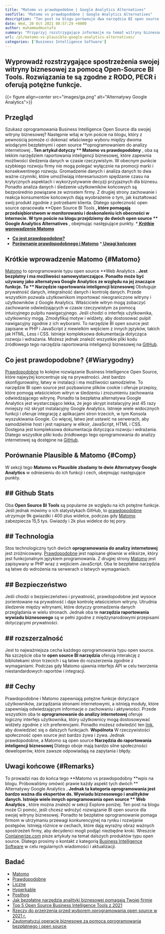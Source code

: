 ```yaml
---
title: "Matomo vs prawdopodobne | Google Analytics Alternatives" 
seoTitle: "Matomo vs prawdopodobne | Google Analytics Alternatives" 
description: "Ten post na blogu porównuje dwa narzędzia BI open source, które są uważane za alternatywy Google Analytics. Oba oprogramowanie jest bezpłatne i samodzielne." 
date: Wed, 20 Oct 2021 08:57:29 +0000
author: muhammadmustafa
summary: "Przyprzyj rozstrzygające informacje na temat witryny biznesowej za pomocą open source BI narzędzi BI. Rozwiązania te są zgodne z RODO, PECR i oferują potężne funkcje." 
url: /pl/matomo-vs-plausible-google-analytics-alternatives/
categories: ['Business Intelligence Software']
---
```


## Wyprowadź rozstrzygające spostrzeżenia swojej witryny biznesowej za pomocą Open-Source BI Tools. Rozwiązania te są zgodne z RODO, PECR i oferują potężne funkcje.

{{< figure align=center src="images/ga.png" alt="Alternatywy Google Analytics">}}


## Przegląd
Szukasz oprogramowania Business Intelligence Open Source dla swojej witryny biznesowej? Następnie witaj w tym poście na blogu, który z pewnością pomoże ci dokonać właściwego wyboru między dwoma wiodącymi bezpłatnymi i open source **oprogramowaniem do analizy internetowej **. Ten artykuł dotyczy ** Matomo vs prawdopodobny** , oba są lekkim narzędziem raportowania inteligencji biznesowej, które zapewnia możliwości śledzenia danych w czasie rzeczywistym. W obecnym punkcie szybkiego rozwoju firmy nie mogą polegać wyłącznie na promocji marki i konsekwentnego rozwoju. Gromadzenie danych i analiza danych to dwa ważne czynniki, które umożliwiają interesariuszom spędzanie czasu na krytycznych aspektach i wykorzystywanie decyzji przyjaznych dla biznesu. Ponadto analiza danych i śledzenie użytkowników końcowych są bezpośrednio powiązane ze wzrostem firmy.
Z drugiej strony zachowanie i reakcja konsumentów końcowych dają wyobrażenie o tym, jak kształtować swój produkt zgodnie z potrzebami klienta. Dlatego społeczność open source opracowała **Open Source BI Tools **, które pomagają przedsiębiorstwom w monitorowaniu i doskonaleniu ich obecności w Internecie. W tym poście na blogu przejdziemy do dwóch open source ** Google Analytics Alternatives** , obejmując następujące punkty.
  *[ **Krótkie wprowadzenie Matomo** ][1]
  * **[Co jest prawdopodobne?][2]**
  * **[Porównanie prawdopodobnego i Matomo][3]**
  *[ **Uwagi końcowe** ][4]

## Krótkie wprowadzenie Matomo   {#Matomo}
[Matomo][5] to oprogramowanie typu open source **Web Analytics **. Jest bezpłatny i ma możliwości samowystarczające. Ponadto może być używany jako alternatywa Google Analytics ze względu na jej znaczące funkcje. To ** Narzędzie raportowania inteligencji biznesowej**  Obsługuje prywatność danych, integralność danych i kontrolę danych. Przede wszystkim pozwala użytkownikom importować nieograniczone witryny i użytkowników z Google Analytics. Właściciele witryn mogą zobaczyć zachowanie odwiedzających w czasie rzeczywistym za pomocą intuicyjnego pulpitu nawigacyjnego. Jeśli chodzi o interfejs użytkownika, użytkownicy mogą. Zmodyfikuj motyw i widżety, aby dostosować pulpit nawigacyjny zgodnie z ich wyborami. To narzędzie BI open source jest zapisane w PHP i JavaScript z niewielkim wejściem z innych języków, takich jak HTML, Less i CSS. Istnieje kompleksowa dokumentacja dotycząca rozwoju i wdrażania. Możesz jednak znaleźć wszystkie pliki kodu źródłowego tego narzędzia raportowania inteligencji biznesowej na [GitHub][6].

## Co jest prawdopodobne?   {#Wiarygodny}
[Prawdopodobne][7] to kolejne rozwiązanie Business Intelligence Open Source, które najwyżej koncentruje się na prywatności. Jest bardzo skonfigurowalny, łatwy w instalacji i ma możliwości samodzielne. To narzędzie BI open source jest pozbawione plików cookie i oferuje przepisy, które pomogą właścicielom witryn w śledzeniu i zrozumieniu zachowania odwiedzającego witrynę. Ponadto ta bezpłatna alternatywa Google Analytics jest wystarczająco lekka, że ​​jego skrypt instalacyjny jest 45 razy mniejszy niż skrypt instalacyjny Google Analytics. Istnieje wiele widocznych funkcji i oferuje integrację z aplikacjami stron trzecich, w tym Konsola wyszukiwania Google. Co więcej, łatwo jest ustawić na serwerach, aby samodzielnie host i jest napisany w eliksir, JavaScript, HTML i CSS. Dostępna jest kompleksowa dokumentacja dotycząca rozwoju i wdrażania. Dlatego wszystkie pliki kodu źródłowego tego oprogramowania do analizy internetowej są dostępne na [GitHub][8].

## Porównanie Plausible & Matomo   {#Comp}
W sekcji tego **Matomo vs Plausible  **zbadamy te dwie**   Alternatywy Google Analytics** w odniesieniu do ich funkcji i cech, obejmując następujące punkty.

## ## Github Stats
Oba  **Open Source BI Tools**  są popularne ze względu na ich potężne funkcje. Jeśli jednak mówimy o ich statystykach GitHub, to [prawdopodobne][7] utrzymuje 9k gwiazdki i 400 plus widelce, podczas gdy [Matomo][5] zabezpiecza 15,5 tys. Gwiazdy i 2k plus widelce do tej pory.

## ## Technologia
Stos technologiczny tych dwóch  **oprogramowania do analizy internetowej**  jest zróżnicowany. [Prawdopodobne][7] jest napisane głównie w eliksirze, który jest funkcjonalnym językiem programowania. Z drugiej strony [Matomo][5] jest zapisywany w PHP wraz z wejściem JavaScript. Oba te bezpłatne narzędzia są łatwe do wdrożenia na serwerach o łatwych wymaganiach.

## ## Bezpieczeństwo
Jeśli chodzi o bezpieczeństwo i prywatność, prawdopodobne jest wysoce zorientowane na prywatność i daje kontrolę właścicielom witryny. Utrudnia śledzenie między witrynami, które dotyczy gromadzenia danych przeglądania w wielu stronach. Jednak oba te  **narzędzia raportowania wywiadu biznesowego**  są w pełni zgodne z międzynarodowymi przepisami dotyczącymi prywatności.

## ## rozszerzalność
Jest to najważniejsza cecha każdego oprogramowania typu open source. Na szczęście oba te  **open source BI narzędzia**  oferują interakcję z bibliotekami stron trzecich i są łatwe do rozszerzenia zgodnie z wymaganiami. Podczas gdy Matomo ujawnia interfejs API w celu tworzenia niestandardowych raportów i integracji.

## ## Cechy
Prawdopodobne i Matomo zapewniają potężne funkcje dotyczące użytkowników, zarządzania stronami internetowymi, a istnieją moduły, które zapewniają odwiedzającym informacje o zachowaniu i aktywności. Przede wszystkim oba te  **oprogramowanie do analizy internetowej**  oferuje logiczny interfejs użytkownika, który użytkownicy mogą dostosowywać widżety zgodnie z ich preferencjami. Ponadto możesz odwiedzić ten [link][9], aby dowiedzieć się o dalszych funkcjach.
**Wspólnota**
W rzeczywistości społeczność open source jest bardzo żywa i żywa. Jednak prawdopodobne, a Matomo są open source  **Narzędzia do raportowania inteligencji biznesowej**  Dlatego oboje mają bardzo silne społeczności deweloperów, które zawsze odpowiadają na zapytania i błędy.

## Uwagi końcowe   {#Remarks}
To prowadzi nas do końca tego **Matomo vs prawdopodobny  **wpis na blogu. Próbowaliśmy omówić prawie każdy aspekt tych dwóch **  Alternatywy Google Analytics **. Jednak ta kategoria oprogramowania jest bardzo ważna dla ekspertów ds. Wywiadu biznesowego i analityków danych. Istnieje wiele innych oprogramowania open source ** Web Analytics** , które można znaleźć w sekcji Explore poniżej. Ten post na blogu może Ci pomóc, jeśli chcesz wdrożyć rozwiązanie BI open source dla swojej witryny biznesowej. Ponadto te bezpłatne oprogramowanie pomaga firmom w utrzymaniu przewagi konkurencyjnej na rynku i rozwijanie postępów. Istnieją różnice w cechach, które dają wyraźny obraz ważnych spostrzeżeń firmy, aby decydenci mogli podjąć niezbędne kroki.
Wreszcie [Containerize.com][10] pisze artykuły na temat dalszych produktów typu open source. Dlatego prosimy o kontakt z kategorią [Business Intelligence Software][9] w celu regularnych wiadomości i aktualizacji.

## Badać
  * [Matomo][11]
  * [Prawdopodobne][12]
  * [Liczne][13]
  * [Hyperkable][14]
  * [Posthog][15]
  * [Jak bezpłatne narzędzia analityki biznesowej pomagają Twojej firmie][16]
  * [Top 5 Open Source Business Intelligence Tools z 2021][17]
  * [Rzeczy do przejrzenia przed wyborem oprogramowania open source w 2021 r.][18]
  * [Zautomatyzuj operacje biznesowe za pomocą oprogramowania bezpłatnego i open source][19]

  
[1]: #Matomo
[2]: #Plausible
[3]: #comp
[4]: #remarks
[5]: https://products.containerize.com/business-intelligence/matomo/
[6]: https://github.com/matomo-org/matomo
[7]: https://products.containerize.com/business-intelligence/plausible/
[8]: https://github.com/plausible/analytics
[9]: https://products.containerize.com/business-intelligence/
[10]: https://www.containerize.com/
[11]: https://products.containerize.com/business-intelligence/matomo
[12]: https://products.containerize.com/business-intelligence/plausible
[13]: https://products.containerize.com/business-intelligence/countly
[14]: https://products.containerize.com/business-intelligence/hypercable
[15]: https://products.containerize.com/business-intelligence/posthog
[16]: https://blog.containerize.com/2021/03/12/how-free-business-analytics-tools-assist-your-business/
[17]: https://blog.containerize.com/business-intelligence-software/top-5-open-source-business-intelligence-solutions-of-2021/
[18]: https://blog.containerize.com/cmdb-software/things-to-review-before-opting-open-source-software-in-2021/
[19]: https://blog.containerize.com/blogging/automate-business-operations-using-open-source-software/
